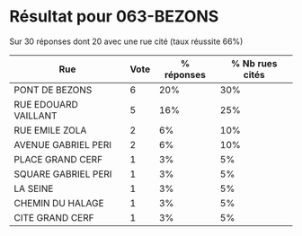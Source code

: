 # Résultat pour 063-BEZONS

Sur 30 réponses dont 20 avec une rue cité (taux réussite 66%)

| Rue | Vote | % réponses | % Nb rues cités|
|-----|------|------------|----------------|
| PONT DE BEZONS | 6 | 20% | 30%|
| RUE EDOUARD VAILLANT | 5 | 16% | 25%|
| RUE EMILE ZOLA | 2 | 6% | 10%|
| AVENUE GABRIEL PERI | 2 | 6% | 10%|
| PLACE GRAND CERF | 1 | 3% | 5%|
| SQUARE GABRIEL PERI | 1 | 3% | 5%|
| LA SEINE | 1 | 3% | 5%|
| CHEMIN DU HALAGE | 1 | 3% | 5%|
| CITE GRAND CERF | 1 | 3% | 5%|
